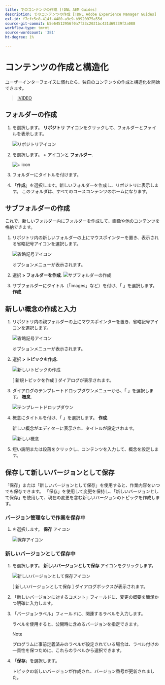 ```yaml
---
title: でのコンテンツの作成 [!DNL AEM Guides]
description: でのコンテンツの作成 [!DNL Adobe Experience Manager Guides]
exl-id: f7cfc5c8-414f-4480-a9c9-b9920975a55d
source-git-commit: b5e64512956f0a7f33c2021bc431d69239f2a088
workflow-type: tm+mt
source-wordcount: '381'
ht-degree: 1%

---
```


# コンテンツの作成と構造化

ユーザーインターフェイスに慣れたら、独自のコンテンツの作成と構造化を開始できます。

>[!VIDEO](https://video.tv.adobe.com/v/336657?quality=12&learn=on)

## フォルダーの作成

1. を選択します。 **リポジトリ** アイコンをクリックして、フォルダーとファイルを表示します。

   ![リポジトリアイコン](images/common/repository-icon.png)

1. を選択します。 **+** アイコンと **フォルダー**.

   ![+ icon](images/lesson-3/+-icon.png)
1. フォルダーにタイトルを付けます。
1. 「**作成**」を選択します。新しいフォルダーを作成し、リポジトリに表示します。 このフォルダは、すべてのコースコンテンツのホームになります。

## サブフォルダーの作成

これで、新しいフォルダー内にフォルダーを作成して、画像や他のコンテンツを格納できます。

1. リポジトリ内の新しいフォルダーの上にマウスポインターを置き、表示される省略記号アイコンを選択します。

   ![省略記号アイコン](images/lesson-3/ellipses-icon.png)

   オプションメニューが表示されます。
1. 選択 **\> フォルダーを作成**.
   ![サブフォルダーの作成](images/lesson-3/create-subfolder-with-markings.png)

1. サブフォルダーにタイトル（「images」など）を付け、「 」を選択します。 **作成**.

## 新しい概念の作成と入力

1. リポジトリ内の親フォルダーの上にマウスポインターを置き、省略記号アイコンを選択します。

   ![省略記号アイコン](images/lesson-3/ellipses-icon.png)

   オプションメニューが表示されます。
1. 選択 **\> トピックを作成**.

   ![新しいトピックの作成](images/lesson-3/create-topic-with-markings.png)

   [ 新規トピックを作成 ] ダイアログが表示されます。

1. ダイアログのテンプレートドロップダウンメニューから、「 」を選択します。 **概念**.

   ![テンプレートドロップダウン](images/lesson-3/dropdown-with-markings.png)

1. 概念にタイトルを付け、「 」を選択します。 **作成**.

   新しい概念がエディターに表示され、タイトルが設定されます。

   ![新しい概念](images/lesson-3/new-concept.png)

1. 短い説明または段落をクリックし、コンテンツを入力して、概念を設定します。

## 保存して新しいバージョンとして保存

「保存」または「新しいバージョンとして保存」を使用すると、作業内容をいつでも保存できます。 「保存」を使用して変更を保持し、「新しいバージョンとして保存」を使用して、現在の変更を含む新しいバージョンのトピックを作成します。

### バージョン管理なしで作業を保存中

1. を選択します。 **保存** アイコン

   ![保存アイコン](images/common/save.png)

### 新しいバージョンとして保存中

1. を選択します。 **新しいバージョンとして保存** アイコンをクリックします。

   ![新しいバージョンとして保存アイコン](images/common/save-as-new-version.png)

   [ 新しいバージョンとして保存 ] ダイアログボックスが表示されます。

1. 「新しいバージョンに対するコメント」フィールドに、変更の概要を簡潔かつ明確に入力します。
1. 「バージョンラベル」フィールドに、関連するラベルを入力します。

   ラベルを使用すると、公開時に含めるバージョンを指定できます。

   >[!NOTE]
   > 
   > プログラムに事前定義済みのラベルが設定されている場合は、ラベル付けの一貫性を保つために、これらのラベルから選択できます。
1. 「**保存**」を選択します。

   トピックの新しいバージョンが作成され、バージョン番号が更新されました。
